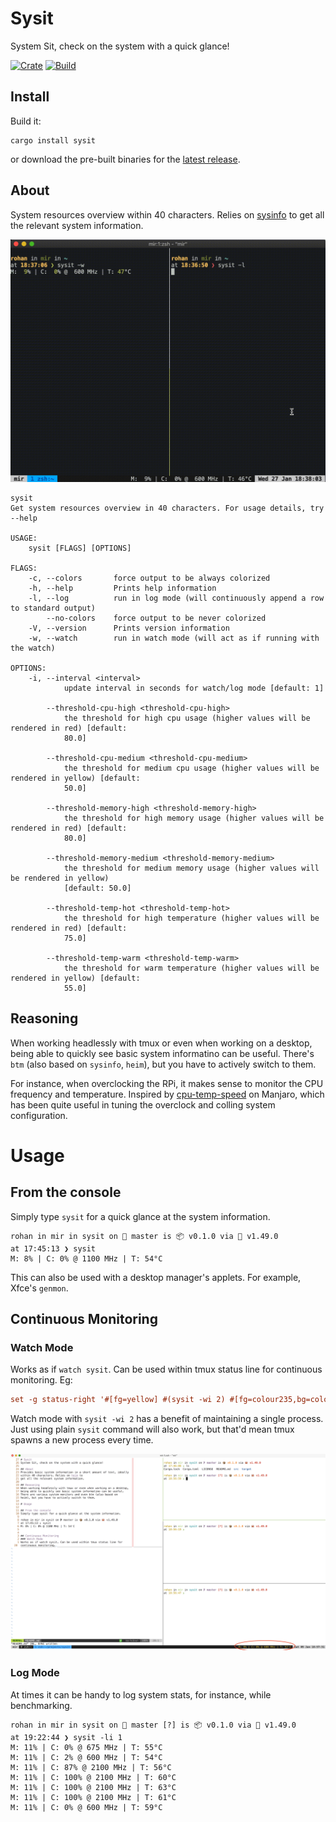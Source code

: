 # Sysit
System Sit, check on the system with a quick glance!

[![Crate](https://img.shields.io/crates/v/sysit.svg)](https://crates.io/crates/sysit)
[![Build](https://github.com/crodjer/sysit/workflows/CI/badge.svg?branch=main)](https://github.com/crodjer/sysit/actions?workflow=CI)

## Install

Build it:
```
cargo install sysit
```
or download the pre-built binaries for the
[latest release](https://github.com/crodjer/sysit/releases/latest).


## About
System resources overview within 40 characters. Relies on
[sysinfo](https://github.com/GuillaumeGomez/sysinfo) to get all the relevant system
information.

![demo](https://raw.githubusercontent.com/crodjer/sysit/main/assets/sysit-demo.gif)

```
sysit
Get system resources overview in 40 characters. For usage details, try --help

USAGE:
    sysit [FLAGS] [OPTIONS]

FLAGS:
    -c, --colors       force output to be always colorized
    -h, --help         Prints help information
    -l, --log          run in log mode (will continuously append a row to standard output)
        --no-colors    force output to be never colorized
    -V, --version      Prints version information
    -w, --watch        run in watch mode (will act as if running with the watch)

OPTIONS:
    -i, --interval <interval>
            update interval in seconds for watch/log mode [default: 1]

        --threshold-cpu-high <threshold-cpu-high>
            the threshold for high cpu usage (higher values will be rendered in red) [default:
            80.0]

        --threshold-cpu-medium <threshold-cpu-medium>
            the threshold for medium cpu usage (higher values will be rendered in yellow) [default:
            50.0]

        --threshold-memory-high <threshold-memory-high>
            the threshold for high memory usage (higher values will be rendered in red) [default:
            80.0]

        --threshold-memory-medium <threshold-memory-medium>
            the threshold for medium memory usage (higher values will be rendered in yellow)
            [default: 50.0]

        --threshold-temp-hot <threshold-temp-hot>
            the threshold for high temperature (higher values will be rendered in red) [default:
            75.0]

        --threshold-temp-warm <threshold-temp-warm>
            the threshold for warm temperature (higher values will be rendered in yellow) [default:
            55.0]

```

## Reasoning
When working headlessly with tmux or even when working on a desktop,
being able to quickly see basic system informatino can be useful.
There's `btm` (also based on `sysinfo`, `heim`), but you have to
actively switch to them.

For instance, when overclocking the RPi, it makes sense to monitor the
CPU frequency and temperature. Inspired by [cpu-temp-speed](https://gitlab.manjaro.org/manjaro-arm/packages/community/cpu-temp-speed)
on Manjaro, which has been quite useful in tuning the overclock and
colling system configuration.

# Usage

## From the console
Simply type `sysit` for a quick glance at the system information.
```
rohan in mir in sysit on  master is 📦 v0.1.0 via 🦀 v1.49.0
at 17:45:13 ❯ sysit
M: 8% | C: 0% @ 1100 MHz | T: 54°C
```

This can also be used with a desktop manager's applets. For example,
Xfce's `genmon`.

## Continuous Monitoring
### Watch Mode
Works as if `watch sysit`. Can be used within tmux status line for
continuous monitoring. Eg:
```tmux.conf
set -g status-right '#[fg=yellow] #(sysit -wi 2) #[fg=colour235,bg=colour252,bold] %a %d %b %H:%M:%S #[fg=colour252,bg=colour238,nobold]#[fg=colour245,bg=colour238,bold]'
```
Watch mode with `sysit -wi 2` has a benefit of maintaining a single
process. Just using plain `sysit` command will also work, but that'd
mean tmux spawns a new process every time.

![sysit with tmux](https://raw.githubusercontent.com/crodjer/sysit/main/assets/sysit-on-tmux.png)

### Log Mode
At times it can be handy to log system stats, for instance, while
benchmarking.
```
rohan in mir in sysit on  master [?] is 📦 v0.1.0 via 🦀 v1.49.0
at 19:22:44 ❯ sysit -li 1
M: 11% | C: 0% @ 675 MHz | T: 55°C
M: 11% | C: 2% @ 600 MHz | T: 54°C
M: 11% | C: 87% @ 2100 MHz | T: 56°C
M: 11% | C: 100% @ 2100 MHz | T: 60°C
M: 11% | C: 100% @ 2100 MHz | T: 63°C
M: 11% | C: 100% @ 2100 MHz | T: 61°C
M: 11% | C: 0% @ 600 MHz | T: 59°C
```
